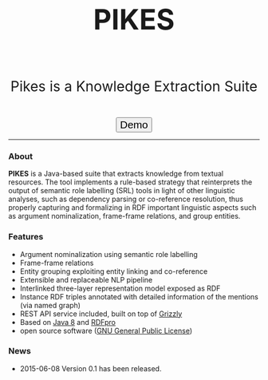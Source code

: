 <div class="row">
<br/>
<br/>
<div class="span12">
<div class="well sidebar" style="text-align: center">
<h1 style="font-size:400%">PIKES</h1><br/>
<p style="font-size:200%">Pikes is a Knowledge Extraction Suite</p><br/>
<form method="GET" action="https://knowledgestore2.fbk.eu/pikes-demo/">
    <button class="btn btn-primary btn-large" type="submit" style="font-size:150%">Demo</button>
</form>
</div>
</div>
</div>

---------------------------------------

### About

**PIKES** is a Java-based suite that extracts knowledge from textual resources.
The tool implements a rule-based strategy that reinterprets the output of semantic role labelling (SRL) tools in light
of other linguistic analyses, such as dependency parsing or co-reference resolution, thus properly capturing and
formalizing in RDF important linguistic aspects such as argument nominalization, frame-frame relations, and group
entities.

### Features

- Argument nominalization using semantic role labelling
- Frame-frame relations
- Entity grouping exploiting entity linking and co-reference
- Extensible and replaceable NLP pipeline
- Interlinked three-layer representation model exposed as RDF
- Instance RDF triples annotated with detailed information of the mentions (via named graph)
- REST API service included, built on top of [Grizzly](https://grizzly.java.net/)
- Based on [Java 8](http://www.oracle.com/technetwork/java/javase/overview/java8-2100321.html) and [RDFpro](http://rdfpro.fbk.eu/)
- open source software ([GNU General Public License](http://www.gnu.org/licenses/gpl-3.0.html))

### News

- 2015-06-08 Version 0.1 has been released.
